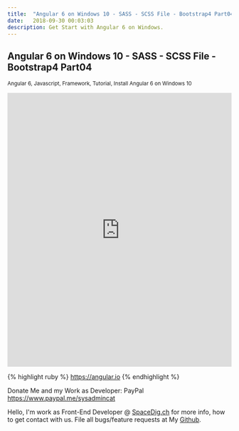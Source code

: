 ```yaml
---
title:  "Angular 6 on Windows 10 - SASS - SCSS File - Bootstrap4 Part04"
date:   2018-09-30 00:03:03
description: Get Start with Angular 6 on Windows.
---
```

<h2 id="this-post-is-the-last-of-a-series-of-posts-in-which-i-write-about-the-observable-type-in-the-first-post-we-went-ahead-writing-an-observable-from-scratch-in-order-to-fully-understand-it-we-then-explored-how-to-create-observables-from-values-arrays-dom-events-and-promises-this-time-well-focus-on-compositions-by-rewriting-some-basic-composition-operators">
Angular 6 on Windows 10 - SASS - SCSS File - Bootstrap4 Part04</h2>



<small>Angular 6, Javascript, Framework, Tutorial, Install Angular 6 on Windows 10</small>


<iframe width="100%" height="615" src="https://www.youtube.com/embed/wlbMKFoG0tk" frameborder="0" allow="autoplay; encrypted-media" allowfullscreen></iframe>

{% highlight ruby %}
https://angular.io
{% endhighlight %}



Donate Me and my Work as Developer: PayPal <a href="https://www.paypal.me/sysadmincat">https://www.paypal.me/sysadmincat </a>


 Hello, I'm work as Front-End Developer @ [SpaceDig.ch][spacedig] for more info, how to get contact with us. File all bugs/feature requests at My  [Github][jekyll-gh].

[jekyll-gh]: https://github.com/spaceg
[spacedig]:    http://spacedig.ch
